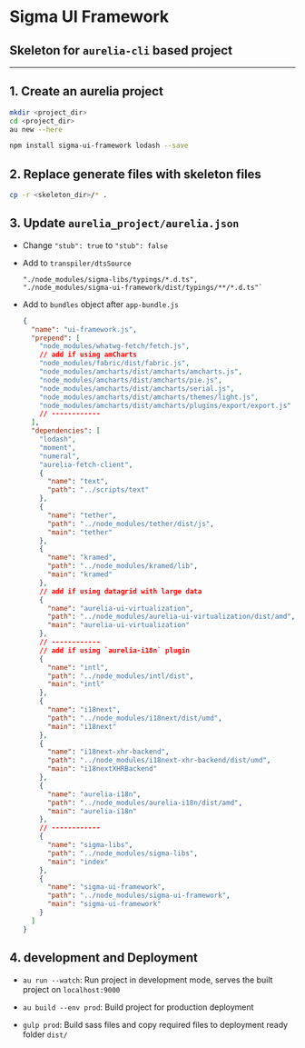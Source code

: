 # Sigma UI Framework

## Skeleton for `aurelia-cli` based project

--------------------------------------------------------------------------------

## 1\. Create an aurelia project

```bash
mkdir <project_dir>
cd <project_dir>
au new --here

npm install sigma-ui-framework lodash --save
```

## 2\. Replace generate files with skeleton files

```bash
cp -r <skeleton_dir>/* .
```

## 3\. Update `aurelia_project/aurelia.json`

- Change `"stub": true` to `"stub": false`

- Add to `transpiler/dtsSource`

  ```
  "./node_modules/sigma-libs/typings/*.d.ts",
  "./node_modules/sigma-ui-framework/dist/typings/**/*.d.ts"`
  ```

- Add to `bundles` object after `app-bundle.js`

  ```json
  {
    "name": "ui-framework.js",
    "prepend": [
      "node_modules/whatwg-fetch/fetch.js",
      // add if using amCharts
      "node_modules/fabric/dist/fabric.js",
      "node_modules/amcharts/dist/amcharts/amcharts.js",
      "node_modules/amcharts/dist/amcharts/pie.js",
      "node_modules/amcharts/dist/amcharts/serial.js",
      "node_modules/amcharts/dist/amcharts/themes/light.js",
      "node_modules/amcharts/dist/amcharts/plugins/export/export.js"
      // ------------
    ],
    "dependencies": [
      "lodash",
      "moment",
      "numeral",
      "aurelia-fetch-client",
      {
        "name": "text",
        "path": "../scripts/text"
      },
      {
        "name": "tether",
        "path": "../node_modules/tether/dist/js",
        "main": "tether"
      },
      {
        "name": "kramed",
        "path": "../node_modules/kramed/lib",
        "main": "kramed"
      },
      // add if using datagrid with large data
      {
        "name": "aurelia-ui-virtualization",
        "path": "../node_modules/aurelia-ui-virtualization/dist/amd",
        "main": "aurelia-ui-virtualization"
      },
      // ------------
      // add if using `aurelia-i18n` plugin
      {
        "name": "intl",
        "path": "../node_modules/intl/dist",
        "main": "intl"
      },
      {
        "name": "i18next",
        "path": "../node_modules/i18next/dist/umd",
        "main": "i18next"
      },
      {
        "name": "i18next-xhr-backend",
        "path": "../node_modules/i18next-xhr-backend/dist/umd",
        "main": "i18nextXHRBackend"
      },
      {
        "name": "aurelia-i18n",
        "path": "../node_modules/aurelia-i18n/dist/amd",
        "main": "aurelia-i18n"
      },
      // ------------
      {
        "name": "sigma-libs",
        "path": "../node_modules/sigma-libs",
        "main": "index"
      }, 
      {
        "name": "sigma-ui-framework",
        "path": "../node_modules/sigma-ui-framework",
        "main": "sigma-ui-framework"
      }
    ]
  }
  ```

## 4\. development and Deployment

- `au run --watch`: Run project in development mode, serves the built project on `localhost:9000`

- `au build --env prod`: Build project for production deployment

- `gulp prod`: Build sass files and copy required files to deployment ready folder `dist/`
